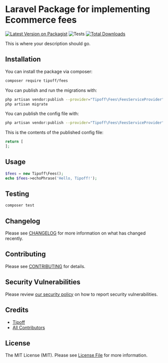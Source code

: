 # Laravel Package for implementing Ecommerce fees

[![Latest Version on Packagist](https://img.shields.io/packagist/v/tipoff/fees.svg?style=flat-square)](https://packagist.org/packages/tipoff/fees)
![Tests](https://github.com/tipoff/fees/workflows/Tests/badge.svg)
[![Total Downloads](https://img.shields.io/packagist/dt/tipoff/fees.svg?style=flat-square)](https://packagist.org/packages/tipoff/fees)



This is where your description should go.


## Installation

You can install the package via composer:

```bash
composer require tipoff/fees
```

You can publish and run the migrations with:

```bash
php artisan vendor:publish --provider="Tipoff\Fees\FeesServiceProvider" --tag="fees-migrations"
php artisan migrate
```

You can publish the config file with:

```bash
php artisan vendor:publish --provider="Tipoff\Fees\FeesServiceProvider" --tag="fees-config"
```

This is the contents of the published config file:

```php
return [
];
```

## Usage

```php
$fees = new Tipoff\Fees();
echo $fees->echoPhrase('Hello, Tipoff!');
```

## Testing

```bash
composer test
```

## Changelog

Please see [CHANGELOG](CHANGELOG.md) for more information on what has changed recently.

## Contributing

Please see [CONTRIBUTING](.github/CONTRIBUTING.md) for details.

## Security Vulnerabilities

Please review [our security policy](../../security/policy) on how to report security vulnerabilities.

## Credits

- [Tipoff](https://github.com/tipoff)
- [All Contributors](../../contributors)

## License

The MIT License (MIT). Please see [License File](LICENSE.md) for more information.
